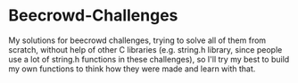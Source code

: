# Beecrowd-Challenges
My solutions for beecrowd challenges, trying to solve all of them from scratch, without help of other C libraries (e.g. string.h library, since people use a lot of string.h functions in these challenges), so I'll try my best to build my own functions to think how they were made and learn with that.
